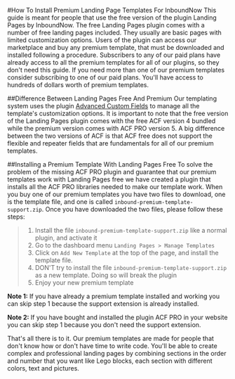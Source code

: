 #How To Install Premium Landing Page Templates For InboundNow
This guide is meant for people that use the free version of the plugin Landing Pages by InboundNow. The free Landing Pages plugin comes with a number of free landing pages included. They usually are basic pages with limited customization options. Users of the plugin can access our marketplace and buy any premium template, that must be downloaded and installed following a procedure. Subscribers to any of our paid plans have already access to all the premium templates for all of our plugins, so they don't need this guide. If you need more than one of our premium templates consider subscribing to one of our paid plans. You'll have access to hundreds of dollars worth of premium templates.

##Difference Between Landing Pages Free And Premium
Our templating system uses the plugin [Advanced Custom Fields](http://www.advancedcustomfields.com/) to manage all the template's customization options. It is important to note that the free version of the Landing Pages plugin comes with the free ACF version 4 bundled while the premium version comes with ACF PRO version 5. A big difference between the two versions of ACF is that ACF free does not support the flexible and repeater fields that are fundamentals for all of our premium templates.

##Installing a Premium Template With Landing Pages Free
To solve the problem of the missing ACF PRO plugin and guarantee that our premium templates work with Landing Pages free we have created a plugin that installs all the ACF PRO libraries needed to make our template work. When you buy one of our premium templates you have two files to download, one is the template file, and one is called `inbound-premium-template-support.zip`.
Once you have downloaded the two files, please follow these steps:
> 1. Install the file `inbound-premium-template-support.zip` like a normal plugin, and activate it
> 2. Go to the dashboard menu `Landing Pages > Manage Templates`
> 3. Click on `Add New Template` at the top of the page, and install the template file.
> 4. DON'T try to install the file `inbound-premium-template-support.zip` as a new template. Doing so will break the plugin
> 5. Enjoy your new premium template

**Note 1:** If you have already a premium template installed and working you can skip step 1 because the support extension is already installed.

**Note 2:** If you have bought and installed the plugin ACF PRO in your website you can skip step 1 because you don't need the support extension.

That's all there is to it. Our premium templates are made for people that don't know how or don't have time to write code. You'll be able to create complex and professional landing pages by combining sections in the order and number that you want like Lego blocks, each section with different colors, text and pictures.

